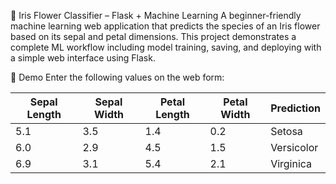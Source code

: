 🌸 Iris Flower Classifier – Flask + Machine Learning
A beginner-friendly machine learning web application that predicts the species of an Iris flower based on its sepal and petal dimensions. This project demonstrates a complete ML workflow including model training, saving, and deploying with a simple web interface using Flask.

🚀 Demo
Enter the following values on the web form:

| Sepal Length | Sepal Width | Petal Length | Petal Width | Prediction |
| ------------ | ----------- | ------------ | ----------- | ---------- |
| 5.1          | 3.5         | 1.4          | 0.2         | Setosa     |
| 6.0          | 2.9         | 4.5          | 1.5         | Versicolor |
| 6.9          | 3.1         | 5.4          | 2.1         | Virginica  |
